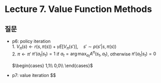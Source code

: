 # Lecture 7. Value Function Methods

## 질문
- p6: policy iteration  
  1.
  $V_\pi(s)\leftarrow r(s,\pi(s))+\gamma E\left[V_\pi(s')\right], \quad s'\sim p(s'|s,\pi(s))$  
  2.
  $\pi\leftarrow \pi'$
  $\pi'(a_t|s_t)=1$ if $a_t=\arg\max_{a_t} A^\pi(s_t,a_t)$, otherwise $\pi'(a_t|s_t)=0$

  $\begin{cases}
    1,1\\
    0,0\\
   \end{cases}$
- p7: value iteration
  $$


